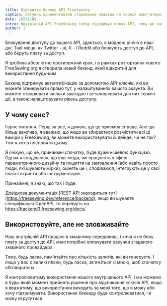 ```yaml
---
title: Відкриття бекенд API FreeSewing
caption: Латунна орнаментована старовинна клавіша на чорній комп'ютерній клавіатурі, від PixaBay
date: 20231103
intro: Внутрішній API FreeSewing тепер підтримує ключі API, тому ви також можете взаємодіяти з ним
author: 1
---
```


Блокування доступу до вашого API, здається, є модною річчю в наші дні. Такі місця, як Twitter - ні, X - і Reddit або блокують доступ до API, або беруть плату за доступ.

Я зробила абсолютно протилежний крок, і в рамках розгортання нового FreeSewing.org я створила новий бекенд, який відкритий для використання будь-ким.

Бекенд підтримує автентифікацію за допомогою API-ключів, які ви можете згенерувати прямо тут, у налаштуваннях вашого акаунта. Ви можете створювати скільки завгодно і встановлювати для них термін дії, а також налаштовувати рівень доступу.

## У чому сенс?

Гарне питання. Перш за все, я думаю, що це приємна справа. Але що більш важливо, я вважаю, що якщо ви збираєтеся розмістити всі ці виміри у FreeSewing, ви можете використовувати їх деінде, чи не так? Тож я хотів посприяти цьому.

Я очікую, що це, принаймні спочатку, буде дуже нішевою функцією. Однак я сподіваюся, що інші люди, які працюють у сфері параметричного дизайну та пошиття на замовлення (або навіть просто люди, які шукають мірки), оцінять це і, сподіваюся, інтегрують це у свої власні скрипти або інструментарій.

Принаймні, я знаю, що так і буде.

Довідкова документація [REST API знаходиться тут] (https://freesewing.dev/reference/backend), якщо ви шукаєте специфікацію OpenAPI, то перейдіть на https://backend3.freesewing.org/docs/

## Використовуйте, але не зловживайте

Наш внутрішній API працює в хмарному середовищі, і хоча я не беру плату за доступ до API, мені потрібно оплачувати рахунки згаданого хмарного провайдера.

Тому, будь ласка, пам'ятайте про кількість запитів, які ви генеруєте. І якщо у вас є великі плани, будь ласка, зв'яжіться зі мною, щоб спочатку обговорити їх.

Я контролюватиму використання нашого внутрішнього API, і ми можемо в будь-який момент прийняти рішення про відкликання ключів API, якщо я вважатиму, що використання виходить за межі того, що я можу або хочу підтримувати.
Використання бекенду буде контролюватися, і я можу втрутитися

